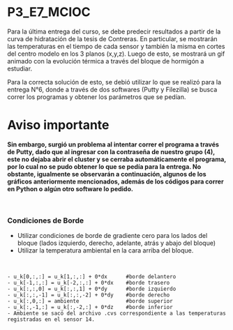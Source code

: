 # P3_E7_MCIOC
Para la última entrega del curso, se debe predecir resultados a partir de la curva de hidratación de la tesis de Contreras.
En particular, se mostrarán las temperaturas en el tiempo de cada sensor y también la misma en cortes del centro modelo en los 3 planos (x,y,z). Luego de esto, se mostrará un gif animado con la evolución térmica a través del bloque de hormigón a estudiar. 

Para la correcta solución de esto, se debió utilizar lo que se realizó para la entrega N°6, donde a través de dos softwares (Putty y Filezilla) se busca correr los programas y obtener los parámetros que se pedían. 

# **Aviso importante**
**Sin embargo, surgió un problema al intentar correr el programa a través de Putty, dado que al ingresar con la contraseña de nuestro grupo (4), este no dejaba abrir el cluster y se cerraba automáticamente el programa, por lo cual no se pudo obtener lo que se pedía para la entrega. No obstante, igualmente se observarán a continuación, algunos de los gráficos anteriormente mencionados, además de los códigos para correr en Python o algún otro software lo pedido.**

<br>


### Condiciones de Borde
- Utilizar condiciones de borde de gradiente cero para los lados del bloque (lados izquierdo, derecho, adelante, atrás y abajo del bloque)
- Utilizar la temperatura ambiental en la cara arriba del bloque. 

<br>

    - u_k[0,:,:] = u_k[1,:,:] + 0*dx      #borde delantero
    - u_k[-1,:,:] = u_k[-2,:,:] + 0*dx    #borde trasero
    - u_k[:,:,0] = u_k[:,:,1] + 0*dy      #borde izquierdo
    - u_k[:,:,-1] = u_k[:,:,-2] + 0*dy    #borde derecho
    - u_k[:,0,:] = ambiente               #borde superior
    - u_k[:,-1,:] = u_k[:,-2,:] + 0*dz    #borde inferior
    - Ambiente se sacó del archivo .cvs correspondiente a las temperaturas registradas en el sensor 14.

 
